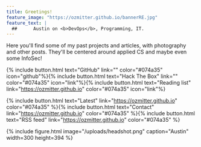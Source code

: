 ```yaml
---
title: Greetings!
feature_image: "https://ozmitter.github.io/bannerRE.jpg"
feature_text: |
  ##      Austin on <b>DevOps</b>, Programming, IT.
---
```


Here you'll find some of my past projects and articles, with photography and other posts.
They'll be centered around applied CS and maybe even some InfoSec!

{% include button.html text="GitHub" link="" color="#074a35" icon="github"%}{% include button.html text="Hack The Box" link="" color="#074a35" icon="link"%}{% include button.html text="Reading list" link="https://ozmitter.github.io" color="#074a35" icon="link"%}

{% include button.html text="Latest" link="https://ozmitter.github.io" color="#074a35" %}{% include button.html text="Contact" link="https://ozmitter.github.io"  color="#074a35" %}{% include button.html text="RSS feed" link="https://ozmitter.github.io" color="#074a35" %}

{% include figure.html image="/uploads/headshot.png" caption="Austin" width=300 height=394 %}

